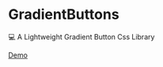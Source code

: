 # GradientButtons
💻 A Lightweight Gradient Button Css Library

[Demo](https://ysoftaoglu.github.io/GradientButtons/)